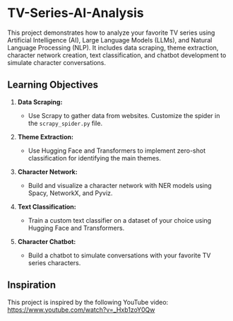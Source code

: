 # TV-Series-AI-Analysis

This project demonstrates how to analyze your favorite TV series using Artificial Intelligence (AI), Large Language Models (LLMs), and Natural Language Processing (NLP). It includes data scraping, theme extraction, character network creation, text classification, and chatbot development to simulate character conversations.

## Learning Objectives

1. **Data Scraping:**
   - Use Scrapy to gather data from websites. Customize the spider in the `scrapy_spider.py` file.

2. **Theme Extraction:**
   - Use Hugging Face and Transformers to implement zero-shot classification for identifying the main themes.

3. **Character Network:**
   - Build and visualize a character network with NER models using Spacy, NetworkX, and Pyviz.

4. **Text Classification:**
   - Train a custom text classifier on a dataset of your choice using Hugging Face and Transformers.

5. **Character Chatbot:**
   - Build a chatbot to simulate conversations with your favorite TV series characters.

## Inspiration

This project is inspired by the following YouTube video: https://www.youtube.com/watch?v=_Hxb1zoY0Qw
